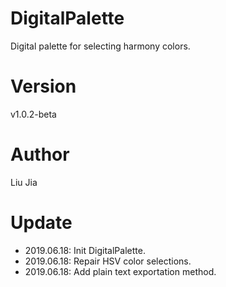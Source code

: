 # DigitalPalette
Digital palette for selecting harmony colors.

# Version
v1.0.2-beta

# Author
Liu Jia

# Update
* 2019.06.18: Init DigitalPalette.
* 2019.06.18: Repair HSV color selections.
* 2019.06.18: Add plain text exportation method.
